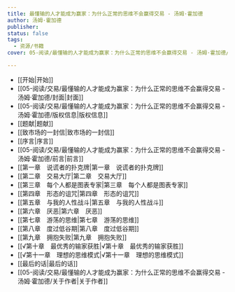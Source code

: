 ```yaml
---
title: 最懂输的人才能成为赢家：为什么正常的思维不会赢得交易 - 汤姆·霍加德
author: 汤姆·霍加德
publisher: 
status: false
tags:
  - 资源/书籍
cover: 05-阅读/最懂输的人才能成为赢家：为什么正常的思维不会赢得交易 - 汤姆·霍加德/images/cover.jpeg

---
```

- [[开始|开始]]
- [[05-阅读/交易/最懂输的人才能成为赢家：为什么正常的思维不会赢得交易 - 汤姆·霍加德/封面|封面]]
- [[05-阅读/交易/最懂输的人才能成为赢家：为什么正常的思维不会赢得交易 - 汤姆·霍加德/版权信息|版权信息]]
- [[题献|题献]]
- [[致市场的一封信|致市场的一封信]]
- [[序言|序言]]
- [[05-阅读/交易/最懂输的人才能成为赢家：为什么正常的思维不会赢得交易 - 汤姆·霍加德/前言|前言]]
- [[第一章　说谎者的扑克牌|第一章　说谎者的扑克牌]]
- [[第二章　交易大厅|第二章　交易大厅]]
- [[第三章　每个人都是图表专家|第三章　每个人都是图表专家]]
- [[第四章　形态的诅咒|第四章　形态的诅咒]]
- [[第五章　与我的人性战斗|第五章　与我的人性战斗]]
- [[第六章　厌恶|第六章　厌恶]]
- [[第七章　游荡的思维|第七章　游荡的思维]]
- [[第八章　度过低谷期|第八章　度过低谷期]]
- [[第九章　拥抱失败|第九章　拥抱失败]]
- [[√第十章　最优秀的输家获胜|√第十章　最优秀的输家获胜]]
- [[√第十一章　理想的思维模式|√第十一章　理想的思维模式]]
- [[最后的话|最后的话]]
- [[05-阅读/交易/最懂输的人才能成为赢家：为什么正常的思维不会赢得交易 - 汤姆·霍加德/关于作者|关于作者]]
